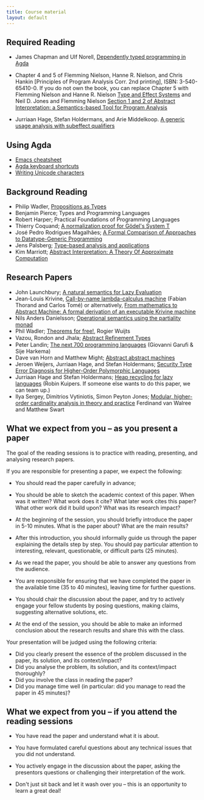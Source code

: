 ```yaml
---
title: Course material
layout: default
---
```


## Required Reading

* James Chapman and Ulf Norell, [Dependently typed programming in Agda](http://www.cse.chalmers.se/~ulfn/papers/afp08/tutorial.pdf)

* Chapter 4 and 5 of Flemming Nielson, Hanne R. Nielson, and Chris Hankin [Principles of Program Analysis Corr. 2nd printing], ISBN: 3-540-65410-0.
If you do not own the book, you can replace Chapter 5 with Flemming Nielson and Hanne R. Nielson [Type and Effect Systems](http://www2.imm.dtu.dk/~fnie/Papers/NiNi99tes.pdf)  and  Neil D. Jones and Flemming Nielson [Section 1 and 2 of Abstract Interpretation: a Semantics-based Tool for Program Analysis](https://www.researchgate.net/profile/Neil_Jones3/publication/234803097_Abstract_interpretation_a_semantics-based_tool_for_program_analysis/links/0046352cac9b729460000000.pdf)

* Jurriaan Hage, Stefan Holdermans, and Arie Middelkoop. [A generic usage analysis with subeffect qualifiers](http://dl.acm.org/citation.cfm?doid=1291151.1291189)

## Using Agda

* [Emacs cheatsheet](http://refcards.com/docs/gildeas/gnu-emacs/emacs-refcard-a4.pdf)
* [Agda keyboard shortcuts](http://wiki.portal.chalmers.se/agda/pmwiki.php?n=Main.QuickGuideToEditingTypeCheckingAndCompilingAgdaCode)
* [Writing Unicode characters](http://wiki.portal.chalmers.se/agda/pmwiki.php?n=Docs.UnicodeInput)

## Background Reading

* Philip Wadler, [Propositions as Types](http://homepages.inf.ed.ac.uk/wadler/papers/propositions-as-types/propositions-as-types.pdf)
* Benjamin Pierce; Types and Programming Languages
* Robert Harper; Practical Foundations of Programming Languages
* Thierry Coquand; [A normalization proof for Gödel's System T](http://www.cse.chalmers.se/~coquand/norm.ps)
* José Pedro Rodrigues Magalhães; [A Formal Comparison of Approaches to Datatype-Generic Programming](http://dreixel.net/research/pdf/fcadgp.pdf)
* Jens Palsberg; [Type-based analysis and applications](http://dx.doi.org/10.1145/379605.379635)
* Kim Marriott; [Abstract Interpretation: A Theory Of Approximate Computation](http://www.springerlink.com/content/w02v86n1272jl768/)
    
## Research Papers

* John Launchbury; [A natural semantics for Lazy Evaluation](http://www.cse.chalmers.se/edu/year/2010/course/DAT140_Types/Launchbury.pdf)
* Jean-Louis Krivine, [Call-by-name lambda-calculus machine](http://www.pps.univ-paris-diderot.fr/~krivine/articles/lazymach.pdf) (Fabian Thorand and Carlos Tomé)
or alternatively, [From mathematics to Abstract Machine: A formal derivation of an executable Krivine machine](http://eptcs.web.cse.unsw.edu.au/paper.cgi?MSFP2012.10)
* Nils Anders Danielsson; [Operational semantics using the partiality monad](http://www.cse.chalmers.se/~nad/publications/danielsson-semantics-partiality-monad.pdf)
* Phil Wadler; [Theorems for free!](http://ttic.uchicago.edu/~dreyer/course/papers/wadler.pdf), Rogier Wuijts
* Vazou, Rondon and Jhala; [Abstract Reﬁnement Types](http://goto.ucsd.edu/~rjhala/liquid/abstract_refinement_types.pdf)
* Peter Landin; [The next 700 programming languages](http://www.inf.ed.ac.uk/teaching/courses/epl/Landin66.pdf) (Giovanni Garufi & Sije Harkema)
* Dave van Horn and Matthew Might; [Abstract abstract machines](http://dl.acm.org/citation.cfm?id=1863553)
* Jeroen Weijers, Jurriaan Hage, and Stefan Holdermans; [Security Type Error Diagnosis for Higher-Order Polymorphic Languages](http://www.sciencedirect.com/science/article/pii/S0167642314001518)
* Jurriaan Hage and Stefan Holdermans; [Heap recycling for lazy languages](http://dl.acm.org/citation.cfm?doid=1328408.1328436) (Robin Kuipers. If someone else wants to do this paper, we can team up.)
* Ilya Sergey, Dimitrios Vytiniotis, Simon Peyton Jones; [Modular, higher-order cardinality analysis in theory and practice](http://dl.acm.org/citation.cfm?doid=2535838.2535861) Ferdinand van Walree and Matthew Swart


## What we expect from you – as you present a paper

The goal of the reading sessions is to practice with reading, presenting, and analysing research papers. 

If you are responsible for presenting a paper, we expect the following:

* You should read the paper carefully in advance;

* You should be able to sketch the academic context of this paper. When was it written? What work does it cite? What later work cites this paper? What other work did it build upon? What was its research impact?

* At the beginning of the session, you should briefly introduce the paper in 5-10 minutes. What is the paper about? What are the main results?

* After this introduction, you should informally guide us through the paper explaining the details step by step. You should pay particular attention to interesting, relevant, questionable, or difficult parts (25 minutes).

* As we read the paper, you should be able to answer any questions from the audience. 

* You are responsible for ensuring that we have completed the paper in the available time (35 to 40 minutes), leaving time for further questions.

* You should chair the discussion about the paper, and try to actively engage your fellow students by posing questions, making claims, suggesting alternative solutions, etc.

* At the end of the session, you should be able to make an informed conclusion about the research results and share this with the class.

Your presentation will be judged using the following criteria:

* Did you clearly present the essence of the problem discussed in the paper, its solution, and its context/impact?
* Did you analyse the problem, its solution, and its context/impact thoroughly?
* Did you involve the class in reading the paper?
* Did you manage time well (in particular: did you manage to read the paper in 45 minutes)?


## What we expect from you – if you attend the reading sessions

* You have read the paper and understand what it is about.

* You have formulated careful questions about any technical issues that you did not understand.

* You actively engage in the discussion about the paper, asking the presentors questions or challenging their interpretation of the work.

* Don't just sit back and let it wash over you – this is an opportunity to learn a great deal!


